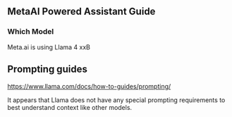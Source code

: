 ## MetaAI Powered Assistant Guide

### Which Model

Meta.ai is using Llama 4 xxB

## Prompting guides

https://www.llama.com/docs/how-to-guides/prompting/

It appears that Llama does not have any special prompting requirements to best understand
context like other models.